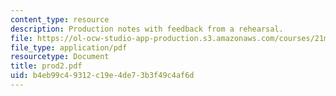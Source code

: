 ```yaml
---
content_type: resource
description: Production notes with feedback from a rehearsal.
file: https://ol-ocw-studio-app-production.s3.amazonaws.com/courses/21m-873-theater-arts-topics-suburbia-january-iap-2008/b4eb99c49312c19e4de73b3f49c4af6d_prod2.pdf
file_type: application/pdf
resourcetype: Document
title: prod2.pdf
uid: b4eb99c4-9312-c19e-4de7-3b3f49c4af6d
---
```

